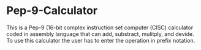 # Pep-9-Calculator
This is a Pep-9 (16-bit complex instruction set computer (CISC) calculator coded in assembly language that can add, substract, mulitply, and devide. To use this calculator the user has to enter the operation in prefix notation.
